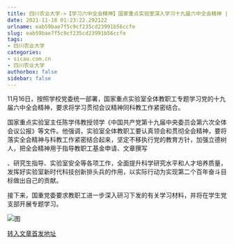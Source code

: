 ```yaml
---
title: 四川农业大学->【学习六中全会精神】国家重点实验室深入学习十九届六中全会精神 | sicau.com.cn
date: 2021-11-18 01:23:22.292122
urlname: eab59bae7f5c9cf235cd23991b56ccfe
slug: eab59bae7f5c9cf235cd23991b56ccfe
tags: 
- 四川农业大学
categories:
- sicau.com.cn
- 四川农业大学
authorbox: false
sidebar: false
---
```

11月16日，按照学校党委统一部署，国家重点实验室全体教职工专题学习党的十九届六中全会精神，要求将学习贯彻会议精神同科教工作紧密结合。

国家重点实验室主任陈学伟教授领学《中国共产党第十九届中央委员会第六次全体会议公报》等文件。他强调，实验室全体教职工要认真领会和贯彻全会精神，要将落实全会精神与科教工作紧密结合起来，坚定不移执行党的教育方针，加强立德树人，把全会精神用于指导教职工基金申请、文章撰写
<!--more-->
、研究生指导、实验室安全等各项工作，全面提升科学研究水平和人才培养质量，发挥好实验室新时代科技创新排头兵的作用，以实际行动为实现第二个百年奋斗目标做出自己的贡献。

接下来，国重党委要求教职工进一步深入研习下发的有关学习材料，并将在学生党支部开展专题学习。

![图](https://news.sicau.edu.cn/__local/1/17/AE/8A026E9683B7B2C26C7506172A0_1C230272_15A7F.jpg)

[转入文章首发地址](https://news.sicau.edu.cn/info/1078/65518.htm)